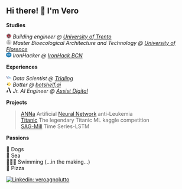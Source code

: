<h2> Hi there! 👋 I'm Vero </h2>

**Studies**
<p><img src="imgs\tn.png" alt="trento" style="width:14px;height:14px;"> <em>Building engineer @ <a href="https://www.unitn.it/en">University of Trento</em></a>
</br><img src="imgs\fi-removebg-preview.png" alt="firenze" style="width:14px;height:14px;"> <em>Master Bioecological Architecture and Technology @ <a href="https://www.centroabita.unifi.it/">University of Florence</em></a>
</br><img src="imgs\ironhack-removebg-preview.png" alt="ironhack" style="width:14px;height:14px;"> <em>IronHacker @ <a href="https://www.ironhack.com/en">IronHack BCN</em></a>
</em></p>

**Experiences**
<p><img src="imgs\trialing.png" alt="trialing" style="width:14px;height:14px;"> <em>Data Scientist @ <a href="https://www.trialing.org/">Trialing</em></a>
</br><img src="imgs\botshelf-removebg-preview.png" alt="botshelf" style="width:14px;height:14px;">
 <em>  Botter @ <a href="https://botshelf.ai/">botshelf.ai</em></a>
</br><img src="imgs\assist_digital.png" alt="assist digital" style="width:14px;height:14px;"> <em>Jr. AI Engineer @ <a href="https://generativeai.assistdigital.com/">Assist Digital</em></a>
</em></p>

**Projects**
  > [ANNa](https://drive.google.com/file/d/1GIPx9gteXYtnzZqV_5Xf3pdDmMsKStV_/view?usp=sharing) Artificial [Neural Network](https://github.com/cucu-o0/final_project_IH_leukemia) anti-Leukemia<br/>
  [Titanic](https://github.com/cucu-o0/titanic) The legendary Titanic ML kaggle competition<br/>
  [SAG-Mill](https://github.com/cucu-o0/SAG-Mill) Time Series-LSTM<br/>


**Passions**

🐩 Dogs<br/>
🌊 Sea<br/>
🏊🏻‍♂️ Swimming (...in the making...)<br/>
🍕 Pizza

[![Linkedin: veroagnolutto](https://img.shields.io/badge/-veroagnolutto-blue?style=flat-square&logo=Linkedin&logoColor=white&link=https://https://www.linkedin.com/in/veroagnolutto/)](https://www.linkedin.com/in/veroagnolutto/)<br/>

